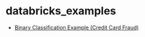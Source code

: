 # databricks_examples

- [Binary Classification Example (Credit Card Fraud)](https://databricks-prod-cloudfront.cloud.databricks.com/public/4027ec902e239c93eaaa8714f173bcfc/4501560535971885/2797154278669455/2411384373532000/latest.html)
